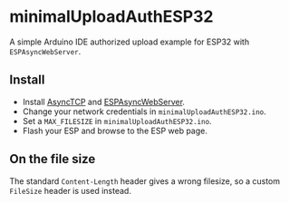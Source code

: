 # minimalUploadAuthESP32
A simple Arduino IDE authorized upload example for ESP32 with `ESPAsyncWebServer`.

## Install 
- Install [AsyncTCP](https://github.com/me-no-dev/AsyncTCP) and [ESPAsyncWebServer](https://github.com/me-no-dev/ESPAsyncWebServer).
- Change your network credentials in `minimalUploadAuthESP32.ino`.
- Set a `MAX_FILESIZE` in `minimalUploadAuthESP32.ino`.
- Flash your ESP and browse to the ESP web page.

## On the file size
The standard `Content-Length` header gives a wrong filesize, so a custom `FileSize` header is used instead.

